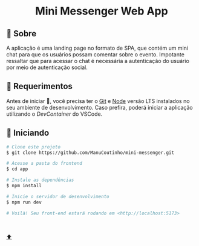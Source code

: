 <h1 align="center">Mini Messenger Web App</h1>

## :dart: Sobre ##

A aplicação é uma landing page no formato de SPA, que contém um mini chat para que os usuários possam comentar sobre o evento. Impotante ressaltar que para acessar o chat é necessária a autenticação do usuário por meio de autenticação social.

## :minidisc: Requerimentos ##

Antes de iniciar :checkered_flag:, você precisa ter o [Git](https://git-scm.com) e [Node](https://nodejs.org/en/) versão LTS instalados no seu ambiente de desenvolvimento.
Caso prefira, poderá iniciar a aplicação utilizando o _DevContainer_ do VSCode.

## :checkered_flag: Iniciando ##

```bash
# Clone este projeto
$ git clone https://github.com/ManuCoutinho/mini-messenger.git

# Acesse a pasta do frontend
$ cd app

# Instale as dependências
$ npm install

# Inicie o servidor de desenvolvimento
$ npm run dev

# Voilà! Seu front-end estará rodando em <http://localhost:5173>
```


&#xa0;

<a href="#top"> :arrow_up: </a>
